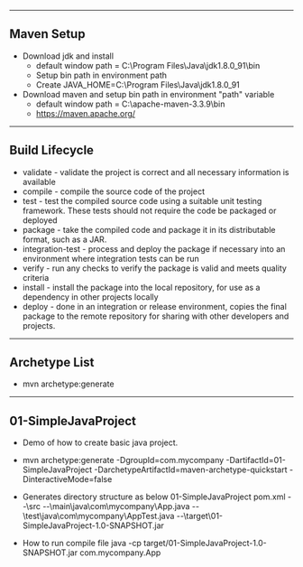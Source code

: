 ------------
Maven Setup
------------
* Download jdk and install 
	- default window path  = C:\Program Files\Java\jdk1.8.0_91\bin
	- Setup bin path in environment path 
	- Create JAVA_HOME=C:\Program Files\Java\jdk1.8.0_91
* Download maven and setup bin path in environment "path" variable  
	- default window path = C:\apache-maven-3.3.9\bin
	- https://maven.apache.org/

---------------
Build Lifecycle
---------------
* validate - validate the project is correct and all necessary information is available
* compile - compile the source code of the project
* test - test the compiled source code using a suitable unit testing framework. These tests should not require the code be packaged or deployed
* package - take the compiled code and package it in its distributable format, such as a JAR.
* integration-test - process and deploy the package if necessary into an environment where integration tests can be run
* verify - run any checks to verify the package is valid and meets quality criteria
* install - install the package into the local repository, for use as a dependency in other projects locally
* deploy - done in an integration or release environment, copies the final package to the remote repository for sharing with other developers and projects.

--------------
Archetype List
--------------
* mvn archetype:generate	

--------------------
01-SimpleJavaProject
--------------------
* Demo of how to create basic java project.
* mvn archetype:generate -DgroupId=com.mycompany -DartifactId=01-SimpleJavaProject  -DarchetypeArtifactId=maven-archetype-quickstart -DinteractiveMode=false
* Generates directory structure as below 
	01-SimpleJavaProject
		pom.xml
		--\src
			--\main\java\com\mycompany\App.java
			--\test\java\com\mycompany\AppTest.java
			--\target\01-SimpleJavaProject-1.0-SNAPSHOT.jar
	
* How to run compile file
	java -cp target/01-SimpleJavaProject-1.0-SNAPSHOT.jar  com.mycompany.App	
